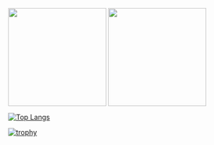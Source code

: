 <img height=200 align="center" src="https://github-readme-stats.vercel.app/api?username=JHSAND&theme=tokyonight&hide_border=true" />
<img height=200 align="center" src="https://github-readme-stats.vercel.app/api/top-langs?username=JHSAND&layout=donut&langs_count=8&theme=tokyonight&hide_border=true&hide=css,html,hack,scss">


[![Top Langs](https://github-readme-stats.vercel.app/api/top-langs/?username=JHSAND&layout=donut&langs_count=8&theme=tokyonight&hide_border=true&hide=css,html,hack,scss)](https://github.com/anuraghazra/github-readme-stats)


[![trophy](https://github-profile-trophy.vercel.app/?username=JHSAND&theme=tokyonight&column=6&rank=SECRET,SSS,SS,S,AAA,AA,A&no-frame=true)](https://github.com/ryo-ma/github-profile-trophy)
